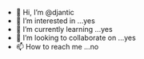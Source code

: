 - 👋 Hi, I’m @djantic
- 👀 I’m interested in ...yes
- 🌱 I’m currently learning ...yes
- 💞️ I’m looking to collaborate on ...yes
- 📫 How to reach me ...no

<!---
djantic/djantic is a ✨ special ✨ repository because its `README.md` (this file) appears on your GitHub profile.
You can click the Preview link to take a look at your changes.
--->

